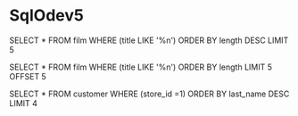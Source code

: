 # SqlOdev5

SELECT * FROM film WHERE (title LIKE '%n') ORDER BY length DESC LIMIT 5


SELECT * FROM film WHERE (title LIKE '%n') ORDER BY length  LIMIT 5 OFFSET 5


SELECT * FROM customer WHERE (store_id =1) ORDER BY last_name DESC  LIMIT 4
